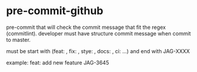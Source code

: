 # pre-commit-github


pre-commit that will check the commit message that fit the regex (commitlint).
developer must have structure commit message when commit to master.

must be start with (feat: , fix: , stye: , docs: , ci: ...) and end with JAG-XXXX

example:  feat: add new feature JAG-3645

